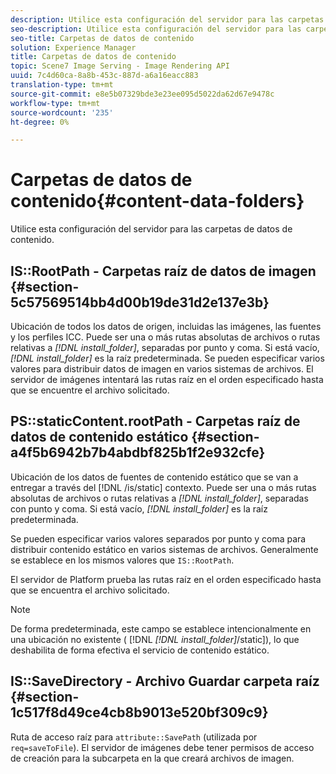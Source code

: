 ```yaml
---
description: Utilice esta configuración del servidor para las carpetas de datos de contenido.
seo-description: Utilice esta configuración del servidor para las carpetas de datos de contenido.
seo-title: Carpetas de datos de contenido
solution: Experience Manager
title: Carpetas de datos de contenido
topic: Scene7 Image Serving - Image Rendering API
uuid: 7c4d60ca-8a8b-453c-887d-a6a16eacc883
translation-type: tm+mt
source-git-commit: e8e5b07329bde3e23ee095d5022da62d67e9478c
workflow-type: tm+mt
source-wordcount: '235'
ht-degree: 0%

---
```



# Carpetas de datos de contenido{#content-data-folders}

Utilice esta configuración del servidor para las carpetas de datos de contenido.

## IS::RootPath - Carpetas raíz de datos de imagen {#section-5c57569514bb4d00b19de31d2e137e3b}

Ubicación de todos los datos de origen, incluidas las imágenes, las fuentes y los perfiles ICC. Puede ser una o más rutas absolutas de archivos o rutas relativas a *[!DNL install_folder]*, separadas por punto y coma. Si está vacío, *[!DNL install_folder]* es la raíz predeterminada. Se pueden especificar varios valores para distribuir datos de imagen en varios sistemas de archivos. El servidor de imágenes intentará las rutas raíz en el orden especificado hasta que se encuentre el archivo solicitado.

## PS::staticContent.rootPath - Carpetas raíz de datos de contenido estático {#section-a4f5b6942b7b4abdbf825b1f2e932cfe}

Ubicación de los datos de fuentes de contenido estático que se van a entregar a través del [!DNL /is/static] contexto. Puede ser una o más rutas absolutas de archivos o rutas relativas a *[!DNL install_folder]*, separadas con punto y coma. Si está vacío, *[!DNL install_folder]* es la raíz predeterminada.

Se pueden especificar varios valores separados por punto y coma para distribuir contenido estático en varios sistemas de archivos. Generalmente se establece en los mismos valores que `IS::RootPath`.

El servidor de Platform prueba las rutas raíz en el orden especificado hasta que se encuentra el archivo solicitado.

>[!NOTE]
>
>De forma predeterminada, este campo se establece intencionalmente en una ubicación no existente ( [!DNL *[!DNL install_folder]*/static]), lo que deshabilita de forma efectiva el servicio de contenido estático.

## IS::SaveDirectory - Archivo Guardar carpeta raíz {#section-1c517f8d49ce4cb8b9013e520bf309c9}

Ruta de acceso raíz para `attribute::SavePath` (utilizada por `req=saveToFile`). El servidor de imágenes debe tener permisos de acceso de creación para la subcarpeta en la que creará archivos de imagen.
